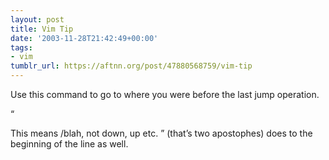 ```yaml
---
layout: post
title: Vim Tip
date: '2003-11-28T21:42:49+00:00'
tags:
- vim
tumblr_url: https://aftnn.org/post/47880568759/vim-tip
---
```

<p>Use this command to go to where you were before the last jump operation.</p>

<p>	&ldquo;</p>

<p>This means /blah, not down, up etc. &rdquo; (that&rsquo;s two apostophes) does to the beginning of the line as well.</p>
